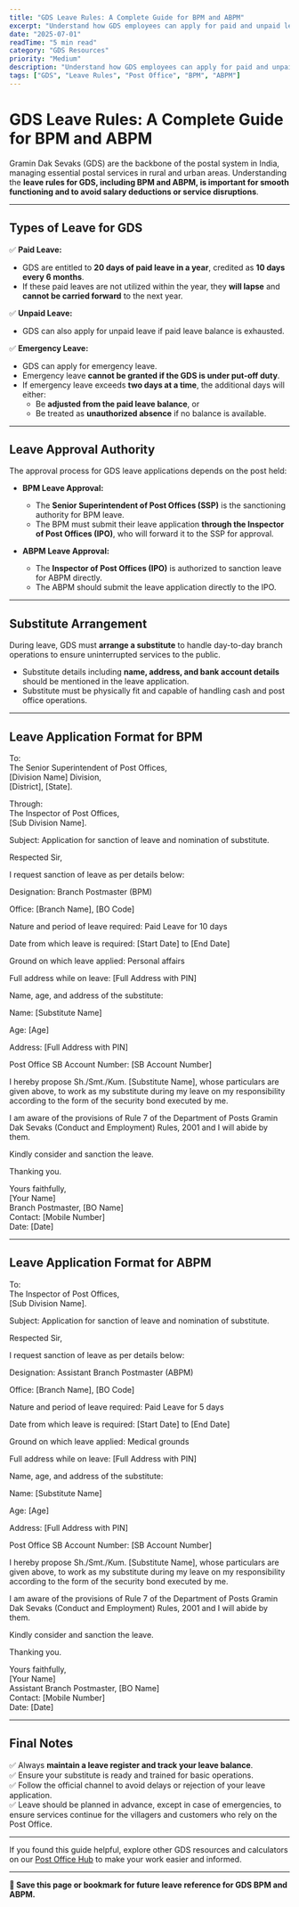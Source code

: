```yaml
---
title: "GDS Leave Rules: A Complete Guide for BPM and ABPM"
excerpt: "Understand how GDS employees can apply for paid and unpaid leaves, emergency leaves, and the correct leave application process for BPM and ABPM with clear formats."
date: "2025-07-01"
readTime: "5 min read"
category: "GDS Resources"
priority: "Medium"
description: "Understand how GDS employees can apply for paid and unpaid leaves, emergency leaves, and the correct leave application process for BPM and ABPM with clear formats."
tags: ["GDS", "Leave Rules", "Post Office", "BPM", "ABPM"]
---
```


# GDS Leave Rules: A Complete Guide for BPM and ABPM

Gramin Dak Sevaks (GDS) are the backbone of the postal system in India, managing essential postal services in rural and urban areas. Understanding the **leave rules for GDS, including BPM and ABPM, is important for smooth functioning and to avoid salary deductions or service disruptions**.

---

## Types of Leave for GDS

✅ **Paid Leave:**

- GDS are entitled to **20 days of paid leave in a year**, credited as **10 days every 6 months**.
- If these paid leaves are not utilized within the year, they **will lapse** and **cannot be carried forward** to the next year.

✅ **Unpaid Leave:**

- GDS can also apply for unpaid leave if paid leave balance is exhausted.

✅ **Emergency Leave:**

- GDS can apply for emergency leave.
- Emergency leave **cannot be granted if the GDS is under put-off duty**.
- If emergency leave exceeds **two days at a time**, the additional days will either:
  - Be **adjusted from the paid leave balance**, or
  - Be treated as **unauthorized absence** if no balance is available.

---

## Leave Approval Authority

The approval process for GDS leave applications depends on the post held:

- **BPM Leave Approval:**

  - The **Senior Superintendent of Post Offices (SSP)** is the sanctioning authority for BPM leave.
  - The BPM must submit their leave application **through the Inspector of Post Offices (IPO)**, who will forward it to the SSP for approval.

- **ABPM Leave Approval:**
  - The **Inspector of Post Offices (IPO)** is authorized to sanction leave for ABPM directly.
  - The ABPM should submit the leave application directly to the IPO.

---

## Substitute Arrangement

During leave, GDS must **arrange a substitute** to handle day-to-day branch operations to ensure uninterrupted services to the public.

- Substitute details including **name, address, and bank account details** should be mentioned in the leave application.
- Substitute must be physically fit and capable of handling cash and post office operations.

---

## Leave Application Format for BPM

To:  
The Senior Superintendent of Post Offices,  
[Division Name] Division,  
[District], [State].

Through:  
The Inspector of Post Offices,  
[Sub Division Name].

Subject: Application for sanction of leave and nomination of substitute.

Respected Sir,

I request sanction of leave as per details below:

Designation: Branch Postmaster (BPM)

Office: [Branch Name], [BO Code]

Nature and period of leave required: Paid Leave for 10 days

Date from which leave is required: [Start Date] to [End Date]

Ground on which leave applied: Personal affairs

Full address while on leave: [Full Address with PIN]

Name, age, and address of the substitute:

Name: [Substitute Name]

Age: [Age]

Address: [Full Address with PIN]

Post Office SB Account Number: [SB Account Number]

I hereby propose Sh./Smt./Kum. [Substitute Name], whose particulars are given above, to work as my substitute during my leave on my responsibility according to the form of the security bond executed by me.

I am aware of the provisions of Rule 7 of the Department of Posts Gramin Dak Sevaks (Conduct and Employment) Rules, 2001 and I will abide by them.

Kindly consider and sanction the leave.

Thanking you.

Yours faithfully,  
[Your Name]  
Branch Postmaster, [BO Name]  
Contact: [Mobile Number]  
Date: [Date]

---

## Leave Application Format for ABPM

To:  
The Inspector of Post Offices,  
[Sub Division Name].

Subject: Application for sanction of leave and nomination of substitute.

Respected Sir,

I request sanction of leave as per details below:

Designation: Assistant Branch Postmaster (ABPM)

Office: [Branch Name], [BO Code]

Nature and period of leave required: Paid Leave for 5 days

Date from which leave is required: [Start Date] to [End Date]

Ground on which leave applied: Medical grounds

Full address while on leave: [Full Address with PIN]

Name, age, and address of the substitute:

Name: [Substitute Name]

Age: [Age]

Address: [Full Address with PIN]

Post Office SB Account Number: [SB Account Number]

I hereby propose Sh./Smt./Kum. [Substitute Name], whose particulars are given above, to work as my substitute during my leave on my responsibility according to the form of the security bond executed by me.

I am aware of the provisions of Rule 7 of the Department of Posts Gramin Dak Sevaks (Conduct and Employment) Rules, 2001 and I will abide by them.

Kindly consider and sanction the leave.

Thanking you.

Yours faithfully,  
[Your Name]  
Assistant Branch Postmaster, [BO Name]  
Contact: [Mobile Number]  
Date: [Date]

---

## Final Notes

✅ Always **maintain a leave register and track your leave balance**.  
✅ Ensure your substitute is ready and trained for basic operations.  
✅ Follow the official channel to avoid delays or rejection of your leave application.  
✅ Leave should be planned in advance, except in case of emergencies, to ensure services continue for the villagers and customers who rely on the Post Office.

---

If you found this guide helpful, explore other GDS resources and calculators on our [Post Office Hub](https://yourwebsite.com) to make your work easier and informed.

---

**📌 Save this page or bookmark for future leave reference for GDS BPM and ABPM.**
